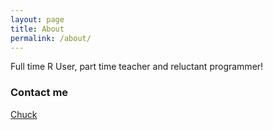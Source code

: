 ```yaml
---
layout: page
title: About
permalink: /about/
---
```


Full time R User, part time teacher and reluctant programmer!

### Contact me

[Chuck](mailto:ibecav@gmail.com)

